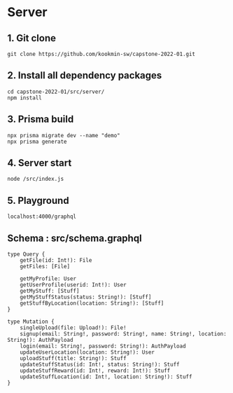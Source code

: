 # Server


## 1. Git clone

    git clone https://github.com/kookmin-sw/capstone-2022-01.git

## 2. Install all dependency packages

    cd capstone-2022-01/src/server/
    npm install

## 3. Prisma build

    npx prisma migrate dev --name "demo"
    npx prisma generate	

## 4. Server start
    
    node /src/index.js


## 5. Playground

    localhost:4000/graphql


## Schema : src/schema.graphql
```text
type Query {
    getFile(id: Int!): File
    getFiles: [File]

    getMyProfile: User
    getUserProfile(userid: Int!): User
    getMyStuff: [Stuff]
    getMyStuffStatus(status: String!): [Stuff]
    getStuffByLocation(location: String!): [Stuff]
}

type Mutation {
    singleUpload(file: Upload!): File!
    signup(email: String!, password: String!, name: String!, location: String!): AuthPayload
    login(email: String!, password: String!): AuthPayload
    updateUserLocation(location: String!): User
    uploadStuff(title: String!): Stuff
    updateStuffStatus(id: Int!, status: String!): Stuff
    updateStuffReward(id: Int!, reward: Int!): Stuff
    updateStuffLocation(id: Int!, location: String!): Stuff
}
```
